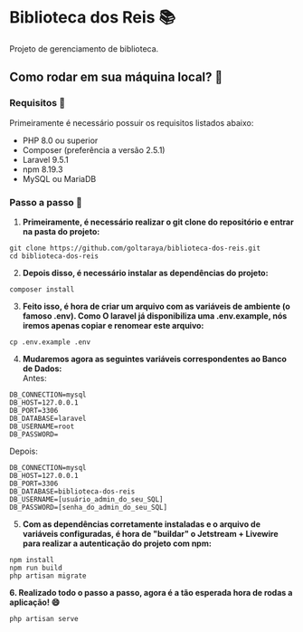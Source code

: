 # Biblioteca dos Reis 📚
Projeto de gerenciamento de biblioteca.

## Como rodar em sua máquina local? 🤔
### Requisitos 🚩
Primeiramente é necessário possuir os requisitos listados abaixo:
- PHP 8.0 ou superior
- Composer (preferência a versão 2.5.1)
- Laravel 9.5.1
- npm 8.19.3
- MySQL ou MariaDB

### Passo a passo 🚶
1. **Primeiramente, é necessário realizar o git clone do repositório e entrar na pasta do projeto:**

```
git clone https://github.com/goltaraya/biblioteca-dos-reis.git
cd biblioteca-dos-reis
```

2. **Depois disso, é necessário instalar as dependências do projeto:**
```
composer install
```

3. **Feito isso, é hora de criar um arquivo com as variáveis de ambiente (o famoso .env). Como O laravel já disponibiliza uma .env.example, nós iremos apenas copiar e renomear este arquivo:**
```
cp .env.example .env
```

4. **Mudaremos agora as seguintes variáveis correspondentes ao Banco de Dados:**
<br>Antes:
```
DB_CONNECTION=mysql
DB_HOST=127.0.0.1
DB_PORT=3306
DB_DATABASE=laravel
DB_USERNAME=root
DB_PASSWORD=
```

Depois: 
```
DB_CONNECTION=mysql
DB_HOST=127.0.0.1
DB_PORT=3306
DB_DATABASE=biblioteca-dos-reis
DB_USERNAME=[usuário_admin_do_seu_SQL]
DB_PASSWORD=[senha_do_admin_do_seu_SQL]
```

5. **Com as dependências corretamente instaladas e o arquivo de variáveis configuradas, é hora de "buildar" o Jetstream + Livewire para realizar a autenticação do projeto com npm:**
```
npm install
npm run build
php artisan migrate
```

**6. Realizado todo o passo a passo, agora é a tão esperada hora de rodas a aplicação! 😄**
```
php artisan serve
```
